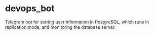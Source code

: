 # devops_bot
Telegram bot for storing user information in PostgreSQL, which runs in replication mode, and monitoring the database server.
